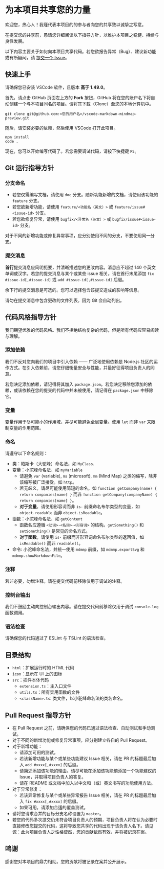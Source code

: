 # 为本项目共享您的力量
欢迎您，热心人！我瑾代表本项目的的参与者向您的共享致以诚挚之写意。

在提交您的共享前，恳请您详细阅读以下指导方针，以维护本项目之稳健、持续与良性发展。

以下内容主要关于如何向本项目共享代码。若您欲报告异常（Bug）、建议新功能或有所疑问，请 [提交一个 Issue](https://github.com/baobao1270/vscode-markdown-mindmap-preview/issues/new/choose)。

## 快速上手
请确保您已安装 VSCode 软件，且版本 **高于 1.49.0**。

首先，请点击 GitHub 页面左上方的 **Fork** 按钮，GitHub 将在您的账户名下将自动创建一个与本项目同名的项目。请将其下载（Clone）至您的本地计算机中。

```
git clone git@github.com:<您的用户名>/vscode-markdown-mindmap-preview.git
```

随后，请安装必要的依赖，然后使用 VSCode 打开此项目。
```
npm install
code .
```

现在，您可以开始编写代码了。若您需要调试代码，请按下快捷键 `F5`。

## Git 运行指导方针
### 分支命名
 - 若您仅需编写文档，请使用 `doc` 分支。随新功能新增的文档，请使用该功能的 `feature` 分支。
 - 若您欲新增功能，请使用 `feature/<功能名（英文）>` 或 `feature/issue#<issue-id>` 分支。
 - 若您欲修复异常，请使用 `bugfix/<异常名（英文）>` 或 `bugfix/issue#<issue-id>` 分支。

对于不同的新增功能或修复异常事项，应分别使用不同的分支，不要使用同一分支。

### 提交消息
**首行**提交消息应简明扼要，并清晰描述您的更改内容。消息应不超过 140 个英文单词或汉字。若您的提交消息与某个或某些 issue 相关，请在首行末尾添加 `fix #issue-id[,#issue-id]` 或 `add #issue-id[,#issue-id]` 后缀。

余下行的提交消息是可选的。您可以选择包含该提交造成的影响等信息。

请勿在提交消息中包含更改的文件列表，因为 Git 会自动列出。

## 代码风格指导方针
我们期望优雅的代码风格。我们不拒绝结构复杂的代码，但是所有代码应容易阅读与理解。

### 添加依赖
我们不反对您向我们的项目中引入依赖 —— 广泛地使用依赖是 Node.js 社区的运作方式。在引入依赖前，请您仔细衡量安全与性能，并最好征得项目负责人的同意。

若您决定添加依赖，请记得将其加入 `package.json`。若您决定移除您添加的依赖，或该依赖在您的提交的代码中并未被使用，请记得在 `package.json` 中移除它。

### 变量
变量作用于尽可能小的作用域，并尽可能避免全局变量。使用 `let` 而非 `var` 来限制变量的作用范围。

### 命名
请遵守以下命名规则：
 - 类：帕斯卡（大驼峰）命名法，如 `MyClass`.
 - 变量：小驼峰命名法，如 `myVariable`
   - 请避免 `var` (variable), `ms` (microsoft), `mm` (Mind Map) 之类的缩写，除非该缩写被广泛接受，如 `http`。
   - 若无歧义，请尽可能使用简短的命名。如 `function getCompany(name) { return companies[name] }` 而非 `function getCompany(companyName) { return companies[name] }`。
   - **对于变量**，请使用形容词而非 `is-` 前缀命名布尔类型的变量，如 `object.readable` 而非 `object.isReadable`。
 - 函数：小驼峰命名法，如 `getContent`
   - 函数名应遵循 `<动词>-<名词>-<形容词>` 的结构。`getSomething()` 和 `setSomething()` 是常见的命名方式。
   - **对于函数**，请使用 `is-` 前缀而非形容词命名布尔类型的返回值，如 `isReadable()` 而非 `readable()`。
 - 命令: 小驼峰命名法，并统一使用 `mdmmp` 前缀，如 `mdmmp.exportSvg` 和 `mdmmp.showMarkdownFile`。

### 注释
若非必要，勿增注释。请在提交代码前移除仅用于调试的注释。

### 控制台输出
我们不鼓励主动向控制台输出内容。请在提交代码前移除仅用于调试 `console.log` 函数调用。

### 语法检查
请确保您的代码通过了 ESLint 与 TSLint 的语法检查。

## 目录结构
 - `html`：扩展运行时的 HTML 代码
 - `icon`：显示在 UI 上的图标
 - `src`：插件本体代码
   - `extension.ts`：主入口文件
   - `utils.ts`：所有实用函数的文件
   - `<className>.ts`: 类文件，以小驼峰命名法的类名命名。

## Pull Request 指导方针
 - 在 Pull Request 之前，请确保您的代码已通过语法检查、自动测试和手动测试。
 - 对于不同的新增功能或修复异常事项，应分别建立各自的 Pull Request。
 - 对于新增功能：
   - 请添加可用的测试。
   - 若该新增功能与某个或某些功能建议 Issue 相关，请在 PR 的标题最后加入 `add #xxxx[,#xxxx]` 的后缀。
   - 请简述添加该功能的理由。请尽可能在添加该功能前添加一个功能建议的 Issue，并取得项目负责人的答复。
   - 请在 README 或文档中加入以中文和（或）英文书写的功能使用方法。
 - 对于异常修复：
   - 若该异常修复与某个或某些异常报告 Issue 相关，请在 PR 的标题最后加入 `fix #xxxx[,#xxxx]` 的后缀。
   - 如果可用，请添加合适的覆盖测试。
 - 请将您请求合并的目标分支名称设置为 `master`。
 - 若您的代码多次提交仍未符合项目负责人的预期，项目负责人将在认为必要时直接修改您提交的代码，这将导致您共享的代码出现于该负责人名下。请见谅：此为项目负责人之性格使然，您的贡献依然有效，并将被记录在案。

## 鸣谢
感谢您对本项目的鼎力相助。您的贡献将被记录在案并公开展示。
